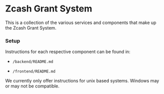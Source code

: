 # Zcash Grant System

This is a collection of the various services and components that make up the Zcash Grant System.

### Setup

Instructions for each respective component can be found in:

- `/backend/README.md`

- `/frontend/README.md`

We currently only offer instructions for unix based systems. Windows may or may not be compatible.

